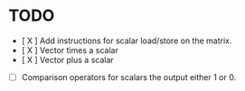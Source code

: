 # TODO
- [ X ] Add instructions for scalar load/store on the matrix.
- [ X ] Vector times a scalar
- [ X ] Vector plus a scalar
- [   ] Comparison operators for scalars the output either 1 or 0.

